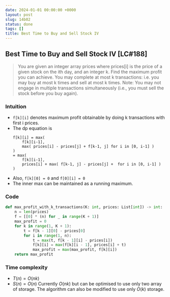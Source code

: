 ```yaml
---
date: 2024-01-01 00:00:00 +0000
layout: post
slug: 14b02
status: done
tags: []
title: Best Time to Buy and Sell Stock IV
---
```


## Best Time to Buy and Sell Stock IV [LC#188]
> You are given an integer array prices where prices[i] is the price of a given stock on the ith day, and an integer k. Find the maximum profit you can achieve. You may complete at most k transactions: i.e. you may buy at most k times and sell at most k times. Note: You may not engage in multiple transactions simultaneously (i.e., you must sell the stock before you buy again).

### Intuition
- `f[k][i]` denotes maximum profit obtainable by doing k transactions with first i prices.
- The dp equation is 
    ```
    f[k][i] = max(
        f[k][i-1], 
        max( prices[i] - prices[j] + f[k-1, j] for i in [0, i-1] )
    )
    = max(
        f[k][i-1], 
        prices[i] + max( f[k-1, j] - prices[j] +  for i in [0, i-1] )
    )
    ```
- Also, `f[k][0] = 0` and `f[0][i] = 0`
- The inner max can be maintained as a running maximum.

### Code
```python
def max_profit_with_k_transactions(K: int, prices: List[int]) -> int:
    n = len(prices)
    f = [[0] * (n) for _ in range(K + 1)]
    max_profit = 0
    for k in range(1, K + 1):
        t = f[k - 1][0] - prices[0]
        for i in range(1, n):
            t = max(t, f[k - 1][i] - prices[i])
            f[k][i] = max(f[k][i - 1], prices[i] + t)
            max_profit = max(max_profit, f[k][i])
    return max_profit
```

### Time complexity
- $T(n) = O(nk)$ 
- $S(n) = O(n)$ Currently $O(nk)$ but can be optimised to use only two array of storage. The algorithm can also be modified to use only $O(k)$ storage.
